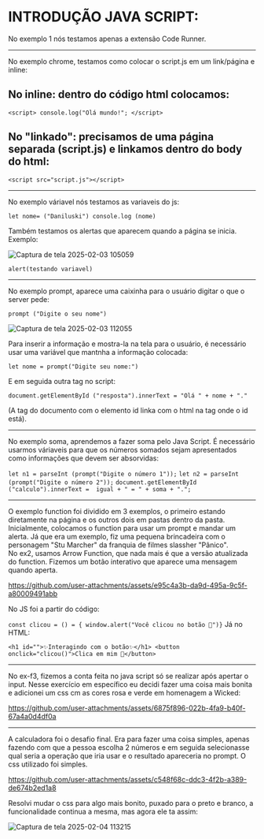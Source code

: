 # INTRODUÇÃO JAVA SCRIPT:
 
 No exemplo 1 nós testamos apenas a extensão Code Runner.
<hr>
No exemplo chrome, testamos como colocar o script.js em um link/página e inline:


## No inline: dentro do código html colocamos:

```<script> console.log("Olá mundo!"; </script>```


## No "linkado": precisamos de uma página separada (script.js) e linkamos dentro do body do html:

```<script src="script.js"></script>```
<hr>

No exemplo váriavel nós testamos as variaveis do js:

```let nome= ("Daniluski") console.log (nome)```

Também testamos os alertas que aparecem quando a página se inicia. Exemplo:

![Captura de tela 2025-02-03 105059](https://github.com/user-attachments/assets/9d7baddf-38bf-49ed-8bec-df1b3fee5842)

```alert(testando variavel)```

<hr>

No exemplo prompt, aparece uma caixinha para o usuário digitar o que o server pede:

```prompt ("Digite o seu nome")```

![Captura de tela 2025-02-03 112055](https://github.com/user-attachments/assets/e95cfbab-d423-4813-8e67-ae826d149636)

Para inserir a informação e mostra-la na tela para o usuário, é necessário usar uma variável que mantnha a informação colocada:

```let nome = prompt("Digite seu nome:")```

E em seguida outra tag no script:

```document.getElementById ("resposta").innerText = "Olá " + nome + "."```

(A tag do documento com o elemento id linka com o html na tag onde o id está).

<hr>

No exemplo soma, aprendemos a fazer soma pelo Java Script. É necessário usarmos váriaveis para que os números somados sejam apresentados como informações que devem ser absorvidas:

```let n1 = parseInt (prompt("Digite o número 1"));```
```let n2 = parseInt (prompt("Digite o número 2"));```
```document.getElementById ("calculo").innerText =  igual + " = " + soma + ".";```

<hr>

O exemplo function foi dividido em 3 exemplos, o primeiro estando diretamente na página  e os outros dois em pastas dentro da pasta. Inicialmente, colocamos o function para usar um prompt e mandar um alerta. Já que era um exemplo, fiz uma pequena brincadeira com o personagem "Stu Marcher" da franquia de filmes slassher "Pânico".
<br>
No ex2, usamos Arrow Function, que nada mais é que a versão atualizada do function. Fizemos um botão interativo que aparece uma mensagem quando aperta. 


https://github.com/user-attachments/assets/e95c4a3b-da9d-495a-9c5f-a80009491abb



No JS foi a partir do código:

```const clicou = () = { window.alert("Você clicou no botão 🤨")}```
Já no HTML:

```<h1 id="">✨Interagindo com o botão✨</h1> <button onclick="clicou()">Clica em mim 🫦</button>```
<Hr>
No ex-f3, fizemos a conta feita no java script só se realizar após apertar o input. Nesse exercício em específico eu decidi fazer uma coisa mais bonita e adicionei um css cm as cores rosa e verde em homenagem a Wicked:



https://github.com/user-attachments/assets/6875f896-022b-4fa9-b40f-67a4a0d4df0a

<hr>
A calculadora foi o desafio final. Era para fazer uma coisa simples, apenas fazendo com que a pessoa escolha 2 números e em seguida selecionasse qual seria a operação que iria usar e o resultado apareceria no prompt. O css utilizado foi simples.



https://github.com/user-attachments/assets/c548f68c-ddc3-4f2b-a389-de674b2ed1a8

Resolvi mudar o css para algo mais bonito, puxado para o preto e branco, a funcionalidade continua a mesma, mas agora ele ta assim:

![Captura de tela 2025-02-04 113215](https://github.com/user-attachments/assets/afb89806-ed9c-4066-aef9-b552af17bb02)


